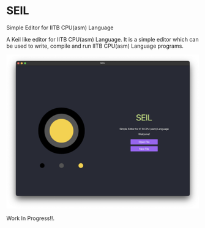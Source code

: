 # SEIL

Simple Editor for IITB CPU(asm) Language

A Keil like editor for IITB CPU(asm) Language. It is a simple editor which can be used to write, compile and run IITB CPU(asm) Language programs.


![image](./assets/editorws.png)




Work In Progress!!.
